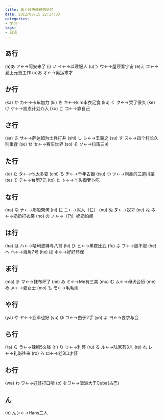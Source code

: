 ```yaml
---
title: 五十音快速联想记忆
date: 2012/08/15 22:17:03
categories: 
- 学习
tags: 
- 日语
---
```


## あ行
(a)あ ア←→阿安来了
(i) い イ←→以理服人
(u)う ウ←→屋顶看宇宙
(e)え エ←→爱上元首工作
(o)お オ←→奥运求才 
<!--more-->

## か行
(ka) か カ←→卡车加力
(ki) き キ←→kim丰衣足食
(ku) く ク←→哭了很久
(ke) け ケ←→凯恩计划介入
(ko) こ コ←→靠自己

## さ行
(sa) さ サ←→萨达姆为士兵打井
(shi) し シ←→王羲之
(su) す ス←→四个村长久别重逢
(se) せ セ←→赛车世界
(so) そ ソ←→扫荡三关

## た行
(ta) た タ←→他太多变
(chi) ち チ←→千年古器
(tsu) つ ツ←→刺鼻的三道川菜
(te) て テ←→台历7元
(to) と ト←→丫头掏萝卜吃

## な行
(na) な ナ←→那般奈何
(ni) に ニ←→泥人（仁）
(nu) ぬ ヌ←→奴才
(ne) ね ネ←→奶奶打衣裳
(no) の ノ←→（乃）奶奶怕闹

## は行
(ha) は ハ←→哈利波特与八哥
(hi) ひ ヒ←→黑夜比武
(fu) ふ フ←→服不服
(he) へ ヘ←→海角7号
(ho) ほ ホ←→好好环保

## ま行
(ma) ま マ←→抹布坏了
(mi) み ミ←→Me有三美
(mu) む ム←→母犬台历
(me) め メ←→麦女士
(mo) も モ←→毛毛雨

## や行
(ya) や ヤ←→亚军也好
(yu) ゆ ユ←→由于2手
(yo) よ ヨ←→要求与会

## ら行
(ra) ら ラ←→辣椒5文钱
(ri) り リ←→利弊
(ru) る ル←→陆家有3儿
(re) れ レ←→礼尚往来
(ro) ろ ロ←→老3口才好

## わ行
(wa) わ ワ←→娃娃打口哨
(o) をヲ←→澳洲大于Cuba(古巴)

## ん
(n) んン←→Hans二人

